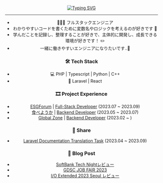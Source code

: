 <!-- Don't just fork or copy it. Star it, please 🥺  -->
<div align="center">
<br><br><br>

[![Typing SVG](https://readme-typing-svg.herokuapp.com?font=Oleo+Script&color=9D9ED2&size=35&center=true&vCenter=true&width=404&height=53&lines=%E3%80%80%E3%80%80記憶より記録を+%E3%80%80%E3%80%80)](https://git.io/typing-svg)

---

- 🌱🧑‍💻 フルスタックエンジニア
- わかりやすいコードを書くために変数名やロジックを考えるのが好きです 🤔
- 学んだことを記録し、整理することが好きで、主体的に開発し、成長できる環境が好きです！ ✏️
- 一緒に働きやすいエンジニアになりたいです..🥴


### 🛠  Tech Stack

- 💻  PHP | Typescript | Python | C++
- 🔩  Laravel | React

### 🎞 Project Experience

- [ESGForum](https://github.com/ESGForumWebSiteDev) | [Full-Stack Developer](https://devyuminkim.notion.site/ESG-28f10033bcb74e588e2350abeefdcaba?pvs=4) (2023.07 ~ 2023.09)
- [食べようか](https://github.com/Tabeyouka) | [Backend Developer](https://devyuminkim.notion.site/ac2f49b64acc4c68be75763f732d07f5?pvs=4) (2023.05 ~ 2023.07)
- [Global Zone](https://github.com/2P3S/project_E-GLOBAL-ZONE_main-repo) | [Backend Developer](https://devyuminkim-devlog.vercel.app/%E5%BC%95%E7%B6%99) (2023.02 ~ )

### 🙌 Share

- [Laravel Documentation Translation Task](https://github.com/laravelkr/docs) (2023.04 ~ 2023.09)


### 📝 Blog Post

- [SoftBank Tech Nightレビュー](https://devyuminkim-devlog.vercel.app/softbank-tech-night)
- [GDSC JOB FAIR 2023](https://devyuminkim-devlog.vercel.app/gdsc-job-fair-2023)
- [I/O Extended 2023 Seoul レビュー](https://devyuminkim-devlog.vercel.app/io-extended-2023-seoul)


<!--
![](./profile-3d-contrib/profile-night-rainbow.svg)
-->
</div>
